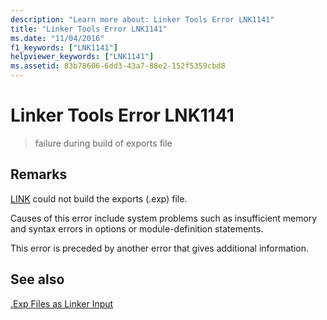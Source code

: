 ```yaml
---
description: "Learn more about: Linker Tools Error LNK1141"
title: "Linker Tools Error LNK1141"
ms.date: "11/04/2016"
f1_keywords: ["LNK1141"]
helpviewer_keywords: ["LNK1141"]
ms.assetid: 83b78606-6dd3-43a7-88e2-152f5359cbd8
---
```

# Linker Tools Error LNK1141

> failure during build of exports file

## Remarks

[LINK](../../build/reference/linking.md) could not build the exports (.exp) file.

Causes of this error include system problems such as insufficient memory and syntax errors in options or module-definition statements.

This error is preceded by another error that gives additional information.

## See also

[.Exp Files as Linker Input](../../build/reference/dot-exp-files-as-linker-input.md)
